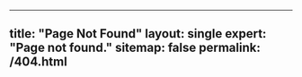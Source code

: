 ---
 title: "Page Not Found"
 layout: single
 expert: "Page not found."
 sitemap: false
 permalink: /404.html
  ---

 <script type="text/javascript">
  var GOOG_FIXURL_LANG = 'en';
  var GOOG_FIXURL_SITE = '{{ site.url }}'
</script>
<script type="text/javascript"
  src="//linkhelp.clients.google.com/tbproxy/lh/wm/fixurl.js">
</script>